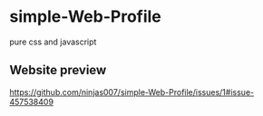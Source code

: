 # simple-Web-Profile
pure css and javascript

## Website preview
https://github.com/ninjas007/simple-Web-Profile/issues/1#issue-457538409
